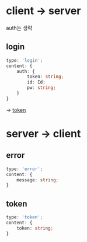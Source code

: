 # client -> server

auth는 생략

## login

```ts
type: 'login';
content: {
    auth: {
        token: string;
        id: Id;
        pw: string;
    }
}
```

-> [token](#token)

# server -> client

## error

```ts
type: 'error';
content: {
    message: string;
}
```

## token

```ts
type: 'token';
content: {
    token: string;
}
```